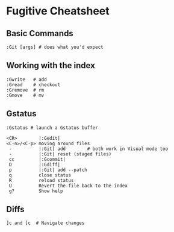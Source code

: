 # Fugitive Cheatsheet

## Basic Commands

    :Git [args] # does what you'd expect

## Working with the index

    :Gwrite   # add
    :Gread    # checkout
    :Gremove  # rm
    :Gmove    # mv

## Gstatus

    :Gstatus # launch a Gstatus buffer

    <CR>        |:Gedit|
    <C-n>/<C-p> moving around files
     -          |:Git| add        # both work in Visual mode too
     -          |:Git| reset (staged files)
     cc         |:Gcommit|
     D          |:Gdiff|
     p          |:Git| add --patch
     q          close status
     R          reload status
     U          Revert the file back to the index
     g?         Show help

## Diffs

    ]c and [c  # Navigate changes
